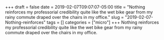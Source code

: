 +++draft = falsedate = 2019-02-07T09:07:07-05:00title = "Nothing reinforces my professorial credibility quite like the wet bike gear from my rainy commute draped over the chairs in my office."slug = "2019-02-07-Nothing-reinforces"tags = []categories = ["micro"]+++Nothing reinforces my professorial credibility quite like the wet bike gear from my rainy commute draped over the chairs in my office.